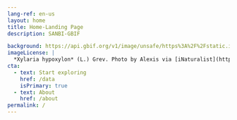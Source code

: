 ```yaml
---
lang-ref: en-us
layout: home
title: Home-Landing Page
description: SANBI-GBIF 

background: https://api.gbif.org/v1/image/unsafe/https%3A%2F%2Fstatic.inaturalist.org%2Fphotos%2F58912610%2Foriginal.jpeg%3F1577953995
imageLicense: |
  *Xylaria hypoxylon* (L.) Grev. Photo by Alexis via [iNaturalist](https://www.gbif.org/occurrence/2542961803)
cta:
  - text: Start exploring
    href: /data
    isPrimary: true
  - text: About
    href: /about
permalink: /
---
```

<!----
.home1 {
  padding: 10px; /* some padding */
  text-align: center; /* center the text */
  background: green; /* green background */
  color: black; /* black text color */
  font-family: Arial, sans-serif; /*Font*/
  font-size: 30px;
  margin: 0px;
  }
ol {
list-style-type:upper=alpha;}


<p> class="home1">SANBI-GBIF</p>
<p> class="home1"South African National Biodiversity Institute –  Global Biodiversity Information Facility </p>

<p> class="home1"SANBI-GBIF aims to grow and support a network of partners in biodiversity informatics through capacity enhancement and data mobilization, publication and use</strong> </p>
<p> class="home1"Your Gateway to news and occurrence records of South Africa</p>
<p> class="home1"Your Gateways to news and occurrence records published by South African Institutions</p>

<p>SANBI-GBIF is the South African Voting  Node of the Global Biodiversity Information Facility (GBIF) and is funded by the Department of Science and Innovation.  The Vision of the SANBI-GBIF Node is to contribute to South Africa’s sustainable development by facilitating access to biodiversity and related information on the internet.
This portal was created as part of the GBIF National Portal Implementation Project and aims to provide resources, news and information of activities and efforts of Nodes at the National level</p>
 
<h2><strong>SANBI-GBIF Strategic Objectives</strong></h2>
<ol>
 <li> Promoting the <strong>sharing of data</strong> and information under a common set of <strong>standards</strong></li>
 <li> Contributing to education, training and <strong>capacity enhancement</strong>, and to <strong>develop biodiversity informatics as a field of science.</strong></li>
 <li> To develop a stronger network of biodiversity informatics professionals through coordination </li> 
 <li> Supporting data use through highlighting the impacts of data mobilisation across the data-science-policy interface</li>
 <li> Advising on <strong>national</strong> and <strong>international</strong> initiatives, and strategy development to further support efforts to grow the impact of the SANBI-GBIF Node</li>











